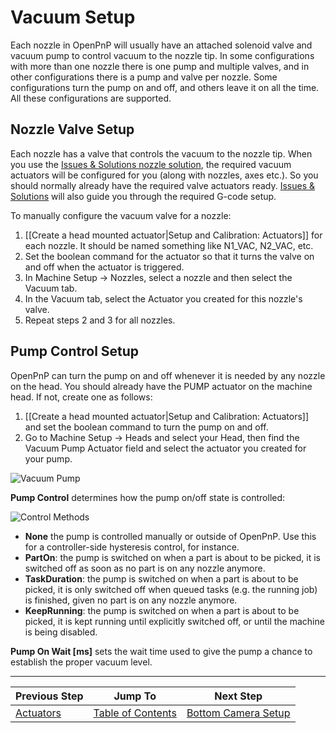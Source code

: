 # Vacuum Setup

Each nozzle in OpenPnP will usually have an attached solenoid valve and vacuum pump to control vacuum to the nozzle tip. In some configurations with more than one nozzle there is one pump and multiple valves, and in other configurations there is a pump and valve per nozzle. Some configurations turn the pump on and off, and others leave it on all the time. All these configurations are supported.

## Nozzle Valve Setup

Each nozzle has a valve that controls the vacuum to the nozzle tip. When you use the [Issues & Solutions nozzle solution](https://github.com/openpnp/openpnp/wiki/Issues-and-Solutions#welcome-milestone), the required vacuum actuators will be configured for you (along with nozzles, axes etc.). So you should normally already have the required valve actuators ready. [Issues & Solutions](https://github.com/openpnp/openpnp/wiki/Issues-and-Solutions) will also guide you through the required G-code setup. 

To manually configure the vacuum valve for a nozzle:

1. [[Create a head mounted actuator|Setup and Calibration: Actuators]] for each nozzle. It should be named something like N1_VAC, N2_VAC, etc.
2. Set the boolean command for the actuator so that it turns the valve on and off when the actuator is triggered.
3. In Machine Setup -> Nozzles, select a nozzle and then select the Vacuum tab.
4. In the Vacuum tab, select the Actuator you created for this nozzle's valve.
5. Repeat steps 2 and 3 for all nozzles.

## Pump Control Setup

OpenPnP can turn the pump on and off whenever it is needed by any nozzle on the head. You should already have the PUMP actuator on the machine head. If not, create one as follows:

1. [[Create a head mounted actuator|Setup and Calibration: Actuators]] and set the boolean command to turn the pump on and off.
2. Go to Machine Setup -> Heads and select your Head, then find the Vacuum Pump Actuator field and select the actuator you created for your pump.

![Vacuum Pump](https://user-images.githubusercontent.com/9963310/181920168-facf1355-300d-405f-8bff-2f2d359a993b.png)

**Pump Control** determines how the pump on/off state is controlled:

![Control Methods](https://user-images.githubusercontent.com/9963310/181920613-9a05ac18-bd80-4afe-b01f-da8d0448002c.png)

- **None** the pump is controlled manually or outside of OpenPnP. Use this for a controller-side hysteresis control, for instance.
- **PartOn**: the pump is switched on when a part is about to be picked, it is switched off as soon as no part is on any nozzle anymore.
- **TaskDuration**: the pump is switched on when a part is about to be picked, it is only switched off when queued tasks (e.g. the running job) is finished, given no part is on any nozzle anymore.
- **KeepRunning**: the pump is switched on when a part is about to be picked, it is kept running until explicitly switched off, or until the machine is being disabled.

**Pump On Wait [ms]** sets the wait time used to give the pump a chance to establish the proper vacuum level.


***

| Previous Step                 | Jump To                 | Next Step                                   |
| ----------------------------- | ----------------------- | ------------------------------------------- |
| [Actuators](https://github.com/openpnp/openpnp/wiki/Setup-and-Calibration%3A-Actuators) | [Table of Contents](https://github.com/openpnp/openpnp/wiki/Setup-and-Calibration) | [Bottom Camera Setup](https://github.com/openpnp/openpnp/wiki/Setup-and-Calibration%3A-Bottom-Camera-Setup) |